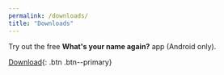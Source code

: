 ```yaml
---
permalink: /downloads/
title: "Downloads"
---
```


Try out the free **What's your name again?** app (Android only).

[Download](https://github.com/calebolson123/WhatsYourName/raw/main/WhatsYourName/app/release/app-release.apk){: .btn .btn--primary}